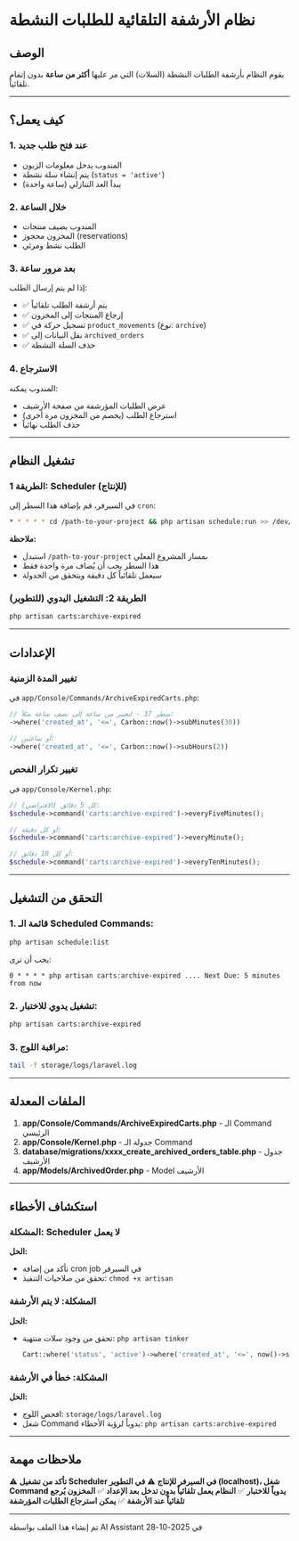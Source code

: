 # نظام الأرشفة التلقائية للطلبات النشطة

## الوصف
يقوم النظام بأرشفة الطلبات النشطة (السلات) التي مر عليها **أكثر من ساعة** بدون إتمام تلقائياً.

---

## كيف يعمل؟

### 1. عند فتح طلب جديد
- المندوب يدخل معلومات الزبون
- يتم إنشاء سلة نشطة (`status = 'active'`)
- يبدأ العد التنازلي (ساعة واحدة)

### 2. خلال الساعة
- المندوب يضيف منتجات
- المخزون محجوز (reservations)
- الطلب نشط ومرئي

### 3. بعد مرور ساعة
إذا لم يتم إرسال الطلب:
- ✅ يتم أرشفة الطلب تلقائياً
- ✅ إرجاع المنتجات إلى المخزون
- ✅ تسجيل حركة في `product_movements` (نوع: `archive`)
- ✅ نقل البيانات إلى `archived_orders`
- ✅ حذف السلة النشطة

### 4. الاسترجاع
المندوب يمكنه:
- عرض الطلبات المؤرشفة من صفحة الأرشيف
- استرجاع الطلب (يخصم من المخزون مرة أخرى)
- حذف الطلب نهائياً

---

## تشغيل النظام

### الطريقة 1: Scheduler (للإنتاج)

في السيرفر، قم بإضافة هذا السطر إلى `cron`:

```bash
* * * * * cd /path-to-your-project && php artisan schedule:run >> /dev/null 2>&1
```

**ملاحظة:** 
- استبدل `/path-to-your-project` بمسار المشروع الفعلي
- هذا السطر يجب أن يُضاف مرة واحدة فقط
- سيعمل تلقائياً كل دقيقة ويتحقق من الجدولة

### الطريقة 2: التشغيل اليدوي (للتطوير)

```bash
php artisan carts:archive-expired
```

---

## الإعدادات

### تغيير المدة الزمنية

في `app/Console/Commands/ArchiveExpiredCarts.php`:

```php
// سطر 37 - لتغيير من ساعة إلى نصف ساعة مثلاً:
->where('created_at', '<=', Carbon::now()->subMinutes(30))

// أو ساعتين:
->where('created_at', '<=', Carbon::now()->subHours(2))
```

### تغيير تكرار الفحص

في `app/Console/Kernel.php`:

```php
// كل 5 دقائق (الافتراضي):
$schedule->command('carts:archive-expired')->everyFiveMinutes();

// أو كل دقيقة:
$schedule->command('carts:archive-expired')->everyMinute();

// أو كل 10 دقائق:
$schedule->command('carts:archive-expired')->everyTenMinutes();
```

---

## التحقق من التشغيل

### 1. قائمة الـ Scheduled Commands:
```bash
php artisan schedule:list
```

يجب أن ترى:
```
0 * * * * php artisan carts:archive-expired .... Next Due: 5 minutes from now
```

### 2. تشغيل يدوي للاختبار:
```bash
php artisan carts:archive-expired
```

### 3. مراقبة اللوج:
```bash
tail -f storage/logs/laravel.log
```

---

## الملفات المعدلة

1. **app/Console/Commands/ArchiveExpiredCarts.php** - الـ Command الرئيسي
2. **app/Console/Kernel.php** - جدولة الـ Command
3. **database/migrations/xxxx_create_archived_orders_table.php** - جدول الأرشيف
4. **app/Models/ArchivedOrder.php** - Model الأرشيف

---

## استكشاف الأخطاء

### المشكلة: Scheduler لا يعمل
**الحل:**
- تأكد من إضافة cron job في السيرفر
- تحقق من صلاحيات التنفيذ: `chmod +x artisan`

### المشكلة: لا يتم الأرشفة
**الحل:**
- تحقق من وجود سلات منتهية: `php artisan tinker`
  ```php
  Cart::where('status', 'active')->where('created_at', '<=', now()->subHour())->count();
  ```

### المشكلة: خطأ في الأرشفة
**الحل:**
- افحص اللوج: `storage/logs/laravel.log`
- شغل Command يدوياً لرؤية الأخطاء: `php artisan carts:archive-expired`

---

## ملاحظات مهمة

⚠️ **تأكد من تشغيل Scheduler في السيرفر للإنتاج**
⚠️ **في التطوير (localhost)، شغل Command يدوياً للاختبار**
✅ **النظام يعمل تلقائياً بدون تدخل بعد الإعداد**
✅ **المخزون يُرجع تلقائياً عند الأرشفة**
✅ **يمكن استرجاع الطلبات المؤرشفة**

---

تم إنشاء هذا الملف بواسطة AI Assistant في 2025-10-28

